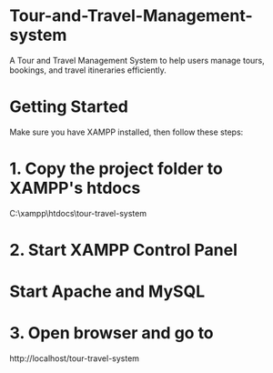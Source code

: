 # Tour-and-Travel-Management-system
A Tour and Travel Management System to help users manage tours, bookings, and travel itineraries efficiently.

# Getting Started

Make sure you have XAMPP installed, then follow these steps:
# 1. Copy the project folder to XAMPP's htdocs
C:\xampp\htdocs\tour-travel-system

# 2. Start XAMPP Control Panel
# Start Apache and MySQL

# 3. Open browser and go to
http://localhost/tour-travel-system
